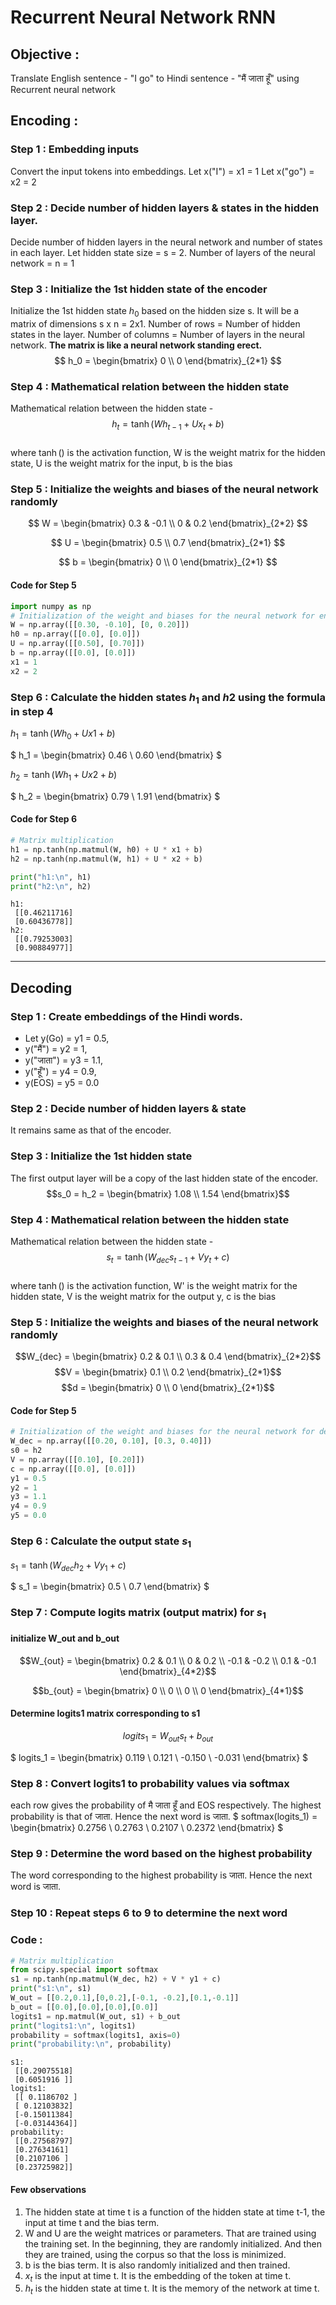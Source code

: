 # Recurrent Neural Network RNN

## Objective : 
Translate English sentence - "I go" to Hindi sentence - "मैं जाता हूँ" using Recurrent neural network

## Encoding :
### Step 1 : Embedding inputs 
Convert the input tokens into embeddings. 
Let x("I") = x1 = 1
Let x("go") = x2 = 2

### Step 2 : Decide number of hidden layers & states in the hidden layer. 
Decide number of hidden layers in the neural network and number of states in each layer. 
Let hidden state size = s = 2. Number of layers of the neural network = n = 1

### Step 3 : Initialize the 1st hidden state of the encoder
Initialize the 1st hidden state $h_0$ based on the hidden size s. It will be a matrix of dimensions s x n = 2x1. Number of rows = Number of hidden states in the layer. Number of columns = Number of layers in the neural network. **The matrix is like a neural network standing erect.**
$$
h_0 = \begin{bmatrix}
0 \\
0 
\end{bmatrix}_{2*1}
$$

### Step 4 : Mathematical relation between the hidden state 
Mathematical relation between the hidden state - \
$$h_t = \tanh(Wh_{t-1} + Ux_t + b)$$ \
where $\tanh()$ is the activation function, W is the weight matrix for the hidden state, U is the weight matrix for the input, b is the bias

### Step 5 : Initialize the weights and biases of the neural network randomly

$$
W = \begin{bmatrix}
0.3 & -0.1 \\
0 & 0.2
\end{bmatrix}_{2*2}
$$

$$
U = \begin{bmatrix}
0.5 \\
0.7
\end{bmatrix}_{2*1}
$$

$$
b = \begin{bmatrix}
0 \\
0
\end{bmatrix}_{2*1}
$$

#### Code for Step 5



```python
import numpy as np
# Initialization of the weight and biases for the neural network for encoder
W = np.array([[0.30, -0.10], [0, 0.20]])
h0 = np.array([[0.0], [0.0]])
U = np.array([[0.50], [0.70]])
b = np.array([[0.0], [0.0]])
x1 = 1
x2 = 2
```

### Step 6 : Calculate the hidden states $h_1$ and $h2$ using the formula in step 4

$h_1 = \tanh(Wh_0 + Ux1 + b)$  

$
    h_1 = \begin{bmatrix}
    0.46 \\
    0.60
    \end{bmatrix}
$

$h_2 = \tanh(Wh_1 + Ux2 + b)$  

$
    h_2 = \begin{bmatrix}
    0.79 \\
    1.91
    \end{bmatrix}
$

#### Code for Step 6


```python
# Matrix multiplication
h1 = np.tanh(np.matmul(W, h0) + U * x1 + b)
h2 = np.tanh(np.matmul(W, h1) + U * x2 + b)

print("h1:\n", h1)
print("h2:\n", h2)
```

    h1:
     [[0.46211716]
     [0.60436778]]
    h2:
     [[0.79253003]
     [0.90884977]]
    

---

## Decoding
### Step 1 : Create embeddings of the Hindi words.

- Let y(Go) = y1 = 0.5, 
- y("मैं") = y2 = 1, 
- y("जाता") = y3 = 1.1, 
- y("हूँ") = y4 = 0.9, 
- y(EOS) = y5 = 0.0

### Step 2 : Decide number of hidden layers & state

It remains same as that of the encoder. 

### Step 3 : Initialize the 1st hidden state

The first output layer will be a copy of the last hidden state of the encoder. 
$$s_0 = h_2 = \begin{bmatrix} 1.08 \\ 1.54 \end{bmatrix}$$

### Step 4 : Mathematical relation between the hidden state 

Mathematical relation between the hidden state - \
$$s_t = \tanh(W_{dec} s_{t-1} + Vy_t + c)$$ \
where $\tanh()$ is the activation function, W' is the weight matrix for the hidden state, V is the weight matrix for the output y, c is the bias

### Step 5 : Initialize the weights and biases of the neural network randomly

$$W_{dec} = \begin{bmatrix} 0.2 & 0.1 \\ 0.3 & 0.4 \end{bmatrix}_{2*2}$$
$$V = \begin{bmatrix} 0.1 \\ 0.2 \end{bmatrix}_{2*1}$$
$$d = \begin{bmatrix} 0 \\ 0 \end{bmatrix}_{2*1}$$

#### Code for Step 5


```python
# Initialization of the weight and biases for the neural network for decoder
W_dec = np.array([[0.20, 0.10], [0.3, 0.40]])
s0 = h2 
V = np.array([[0.10], [0.20]])
c = np.array([[0.0], [0.0]])
y1 = 0.5
y2 = 1
y3 = 1.1
y4 = 0.9
y5 = 0.0
```

### Step 6 : Calculate the output state $s_1$

$s_1 = \tanh(W_{dec}h_2 + Vy_1 + c)$  

$
    s_1 = \begin{bmatrix}
    0.5 \\
    0.7
    \end{bmatrix}
$

### Step 7 : Compute logits matrix (output matrix) for $s_1$

#### initialize W_out and b_out

$$W_{out} = \begin{bmatrix} 0.2 & 0.1 \\ 0 & 0.2 \\ -0.1 & -0.2 \\ 0.1 & -0.1 \end{bmatrix}_{4*2}$$

$$b_{out} = \begin{bmatrix} 0 \\ 0 \\ 0 \\ 0 \end{bmatrix}_{4*1}$$

#### Determine logits1 matrix corresponding to s1
$$logits_1 = W_{out} s_t + b_{out}$$

$
    logits_1 = \begin{bmatrix}
    0.119 \\
    0.121 \\
    -0.150 \\
    -0.031
    \end{bmatrix}
$
### Step 8 : Convert logits1 to probability values via softmax
each row gives the probability of मै जाता हूँ and EOS respectively. The highest probability is that of जाता. Hence the next word is जाता.
$
    softmax(logits_1) = \begin{bmatrix}
    0.2756 \\
    0.2763 \\
    0.2107 \\
    0.2372
    \end{bmatrix}
$

### Step 9 : Determine the word based on the highest probability
The word corresponding to the highest probability is जाता. Hence the next word is जाता.

### Step 10 : Repeat steps 6 to 9 to determine the next word
### Code : 
  


```python
# Matrix multiplication
from scipy.special import softmax
s1 = np.tanh(np.matmul(W_dec, h2) + V * y1 + c)
print("s1:\n", s1)
W_out = [[0.2,0.1],[0,0.2],[-0.1, -0.2],[0.1,-0.1]]
b_out = [[0.0],[0.0],[0.0],[0.0]]
logits1 = np.matmul(W_out, s1) + b_out
print("logits1:\n", logits1)
probability = softmax(logits1, axis=0)
print("probability:\n", probability)
```

    s1:
     [[0.29075518]
     [0.6051916 ]]
    logits1:
     [[ 0.1186702 ]
     [ 0.12103832]
     [-0.15011384]
     [-0.03144364]]
    probability:
     [[0.27568797]
     [0.27634161]
     [0.2107106 ]
     [0.23725982]]
    

#### Few observations 

1. The hidden state at time t is a function of the hidden state at time t-1, the input at time t and the bias term.
2. W and U are the weight matrices or parameters. That are trained using the training set. In the beginning, they are randomly initialized. And then they are trained, using the corpus so that the loss is minimized.
3. b is the bias term. It is also randomly initialized and then trained.
4. $x_t$ is the input at time t. It is the embedding of the token at time t.
5. $h_t$ is the hidden state at time t. It is the memory of the network at time t.
